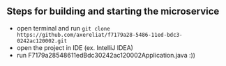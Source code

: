 ## Steps for building and starting the microservice

* open terminal and run `git clone https://github.com/axereliat/f7179a28-5486-11ed-bdc3-0242ac120002.git`
* open the project in IDE (ex. IntelliJ IDEA)
* run F7179a28548611edBdc30242ac120002Application.java :))
